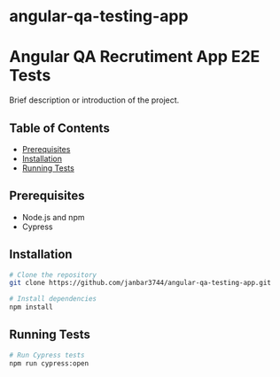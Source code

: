 # angular-qa-testing-app

# Angular QA Recrutiment App E2E Tests 

Brief description or introduction of the project.

## Table of Contents

- [Prerequisites](#prerequisites)
- [Installation](#installation)
- [Running Tests](#running-tests)

## Prerequisites

- Node.js and npm
- Cypress

## Installation

```bash
# Clone the repository
git clone https://github.com/janbar3744/angular-qa-testing-app.git

# Install dependencies
npm install
```

## Running Tests
```bash
# Run Cypress tests
npm run cypress:open
```
